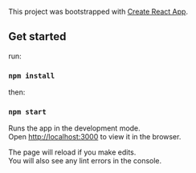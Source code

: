 This project was bootstrapped with [Create React App](https://github.com/facebook/create-react-app).

## Get started

run:

### `npm install`

then:

### `npm start`

Runs the app in the development mode.<br />
Open [http://localhost:3000](http://localhost:3000) to view it in the browser.

The page will reload if you make edits.<br />
You will also see any lint errors in the console.

